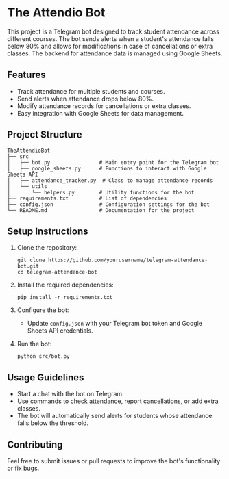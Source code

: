 # The Attendio  Bot

This project is a Telegram bot designed to track student attendance across different courses. The bot sends alerts when a student's attendance falls below 80% and allows for modifications in case of cancellations or extra classes. The backend for attendance data is managed using Google Sheets.

## Features

- Track attendance for multiple students and courses.
- Send alerts when attendance drops below 80%.
- Modify attendance records for cancellations or extra classes.
- Easy integration with Google Sheets for data management.

## Project Structure

```
TheAttendioBot
├── src
│   ├── bot.py                # Main entry point for the Telegram bot
│   ├── google_sheets.py      # Functions to interact with Google Sheets API
│   ├── attendance_tracker.py  # Class to manage attendance records
│   └── utils
│       └── helpers.py        # Utility functions for the bot
├── requirements.txt          # List of dependencies
├── config.json               # Configuration settings for the bot
└── README.md                 # Documentation for the project
```

## Setup Instructions

1. Clone the repository:
   ```
   git clone https://github.com/yourusername/telegram-attendance-bot.git
   cd telegram-attendance-bot
   ```

2. Install the required dependencies:
   ```
   pip install -r requirements.txt
   ```

3. Configure the bot:
   - Update `config.json` with your Telegram bot token and Google Sheets API credentials.

4. Run the bot:
   ```
   python src/bot.py
   ```

## Usage Guidelines

- Start a chat with the bot on Telegram.
- Use commands to check attendance, report cancellations, or add extra classes.
- The bot will automatically send alerts for students whose attendance falls below the threshold.

## Contributing

Feel free to submit issues or pull requests to improve the bot's functionality or fix bugs. 
